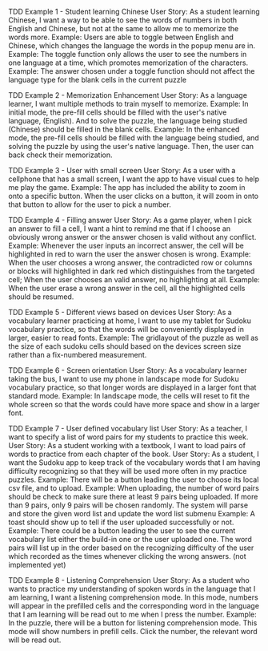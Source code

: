 TDD Example 1 - Student learning Chinese
User Story: As a student learning Chinese, I want a way to be able to see the words of numbers in both English and Chinese, but not at the same to allow me to memorize the words more.
Example: Users are able to toggle between English and Chinese, which changes the language the words in the popup menu are in.
Example: The toggle function only allows the user to see the numbers in one language at a time, which promotes memorization of the characters. 
Example: The answer chosen under a toggle function should not affect the language type for the blank cells in the current puzzle

TDD Example 2 -  Memorization Enhancement
User Story: As a language learner, I want multiple methods to train myself to memorize.
Example: In initial mode, the pre-fill cells should be filled with the user's native language, (English). And to solve the puzzle,  the language being studied (Chinese) should be filled in the blank cells.
Example: In the enhanced mode,  the pre-fill cells should be filled with the language being studied, and solving the puzzle by using the user's native language. Then, the user can back check their memorization.

TDD Example 3 - User with small screen
User Story: As a user with a cellphone that has a small screen, I want the app to have visual cues to help me play the game.
Example: The app has included the ability to zoom in onto a specific button. When the user clicks on a button, it will zoom in onto that button to allow for the user to pick a number.

TDD Example 4 - Filling answer
User Story: As a game player, when I pick an answer to fill a cell, I want a hint to remind me that if I choose an obviously wrong answer or the answer chosen is valid without any conflict. 
Example: Whenever the user inputs an incorrect answer, the cell will be highlighted in red to warn the user the answer chosen is wrong. 
Example: When the user chooses a wrong answer, the contradicted row or columns or blocks will highlighted in dark red which distinguishes from the targeted cell; When the user chooses an valid answer, no highlighting at all.
Example: When the user erase a wrong answer in the cell, all the highlighted cells should be resumed.

TDD Example 5 - Different views based on devices
User Story: As a vocabulary learner practicing at home,  I want to use my tablet for Sudoku vocabulary practice, so that the words will be conveniently displayed in larger, easier to read fonts.
Example: The gridlayout of the puzzle as well as the size of each sudoku cells should based on the devices screen size rather than a fix-numbered measurement.

TDD Example 6 - Screen orientation
User Story: As a vocabulary learner taking the bus, I want to use my phone in landscape mode for Sudoku vocabulary practice, so that longer words are displayed in a larger font that standard mode.
Example:  In landscape mode, the cells will reset to fit the whole screen so that the words could have more space and show in a larger font.

TDD Example 7 - User defined vocabulary list
User Story: As a teacher, I want to specify a list of word pairs for my students to practice this week. 
User Story: As a student working with a textbook, I want to load pairs of words to practice from each chapter of the book.
User Story: As a student, I want the Sudoku app to keep track of the vocabulary words that I am having difficulty recognizing so that they will be used more often in my practice puzzles.
Example: There will be a button leading the user to choose its local csv file, and to upload.
Example: When uploading, the number of word pairs should be check to make sure there at least 9 pairs being uploaded. If more than 9 pairs, only 9 pairs will be chosen randomly. The system will parse and store the given word list and update the word list submenu
Example: A toast should show up to tell if the user uploaded successfully or not.
Example: There could be a button leading the user to see the current vocabulary list either the build-in one or the user uploaded one. The word pairs will list up in the order based on the recognizing difficulty of the user which recorded as the times whenever clicking the wrong answers. (not implemented yet)

TDD Example 8 - Listening Comprehension
User Story: As a student who wants to practice my understanding of spoken words in the language that I am learning, I want a listening comprehension mode. In this mode, numbers will appear in the prefilled cells and the corresponding word in the language that I am learning will be read out to me when I press the number.
Example: In the puzzle, there will be a button for listening comprehension mode. This mode will show numbers in prefill cells. Click the number, the relevant word will be read out.


